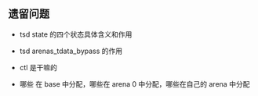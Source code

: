 ## 遗留问题

* tsd state 的四个状态具体含义和作用

* tsd arenas_tdata_bypass 的作用

* ctl 是干嘛的

* 哪些 在 base 中分配，哪些在 arena 0 中分配，哪些在自己的 arena 中分配
